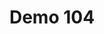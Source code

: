 ---
layout: launcher
title: "Demo 104"
permalink: /launcher/demo104/
demo: "https://ion-book.github.io/demo104/"
repo: "https://stackblitz.com/github/ng-classroom/demo104"
---